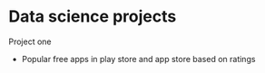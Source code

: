 # Data science projects
Project one
- Popular free apps in play store and app store based on ratings
